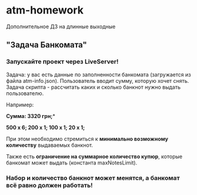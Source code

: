 # atm-homework
Дополнительное ДЗ на длинные выходные

## "Задача Банкомата"

### Запускайте проект через LiveServer!

Задача: у вас есть данные по заполненности банкомата (загружается из файла atm-info.json). Пользователь вводит сумму, которую хочет снять. Задача скрипта - рассчитать каких и сколько банкнот нужно выдать пользователю.

Например: 

**Сумма: 3320 грн;***

**500 х 6;
200 x 1;
100 x 1;
20  x 1;**

При этом необходимо стремиться к **минимально возможному количеству** выдаваемых банкнот. 

Также есть **ограничение на суммарное количество купюр**, которые банкомат может выдать (константа maxNotesLimit).

### Набор и количество банкнот может менятся, а банкомат всё равно должен работать!
